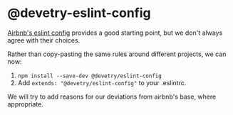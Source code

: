 @devetry-eslint-config
======================

[Airbnb's eslint config](https://github.com/airbnb/javascript/tree/master/packages/eslint-config-airbnb-base) provides a good starting point, but we don't always agree with their choices.

Rather than copy-pasting the same rules around different projects, we can now:

1. `npm install --save-dev @devetry/eslint-config`
2. Add `extends: "@devetry/eslint-config"` to your .eslintrc.

We will try to add reasons for our deviations from airbnb's base, where appropriate.
